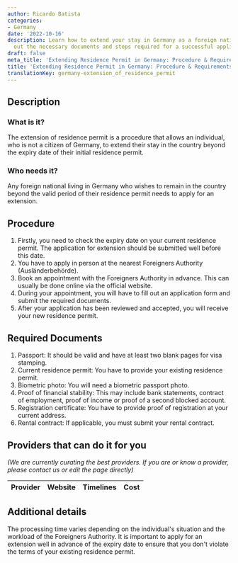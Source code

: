 ```yaml
---
author: Ricardo Batista
categories:
- Germany
date: '2022-10-16'
description: Learn how to extend your stay in Germany as a foreign national. Find
  out the necessary documents and steps required for a successful application process.
draft: false
meta_title: 'Extending Residence Permit in Germany: Procedure & Requirements'
title: 'Extending Residence Permit in Germany: Procedure & Requirements'
translationKey: germany-extension_of_residence_permit
---
```



## Description
### What is it?
The extension of residence permit is a procedure that allows an individual, who is not a citizen of Germany, to extend their stay in the country beyond the expiry date of their initial residence permit.

### Who needs it?
Any foreign national living in Germany who wishes to remain in the country beyond the valid period of their residence permit needs to apply for an extension.

## Procedure
1. Firstly, you need to check the expiry date on your current residence permit. The application for extension should be submitted well before this date.
2. You have to apply in person at the nearest Foreigners Authority (Ausländerbehörde).
3. Book an appointment with the Foreigners Authority in advance. This can usually be done online via the official website.
4. During your appointment, you will have to fill out an application form and submit the required documents.
5. After your application has been reviewed and accepted, you will receive your new residence permit.

## Required Documents
1. Passport: It should be valid and have at least two blank pages for visa stamping.
2. Current residence permit: You have to provide your existing residence permit.
3. Biometric photo: You will need a biometric passport photo.
4. Proof of financial stability: This may include bank statements, contract of employment, proof of income or proof of a second blocked account. 
5. Registration certificate: You have to provide  proof of registration at your current address.
6. Rental contract: If applicable, you must submit your rental contract.

## Providers that can do it for you

_(We are currently curating the best providers. If you are or know a provider, please contact us or edit the page directly)_

| Provider        |     Website     |     Timelines    |       Cost      |
| --------------- | --------------- |  :-------------: | :-------------: |

## Additional details
The processing time varies depending on the individual's situation and the workload of the Foreigners Authority. It is important to apply for an extension well in advance of the expiry date to ensure that you don't violate the terms of your existing residence permit.